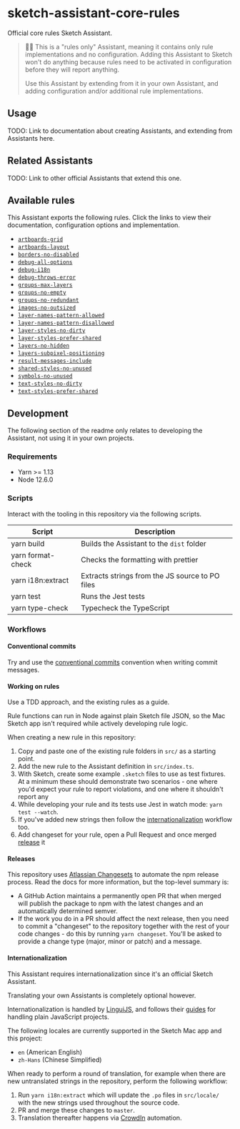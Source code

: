 # sketch-assistant-core-rules

Official core rules Sketch Assistant.

> 💁‍♀️ This is a "rules only" Assistant, meaning it contains only rule implementations and no
> configuration. Adding this Assistant to Sketch won't do anything because rules need to be
> activated in configuration before they will report anything.
>
> Use this Assistant by extending from it in your own Assistant, and adding configuration and/or
> additional rule implementations.

## Usage

TODO: Link to documentation about creating Assistants, and extending from Assistants here.

## Related Assistants

TODO: Link to other official Assistants that extend this one.

## Available rules

This Assistant exports the following rules. Click the links to view their documentation,
configuration options and implementation.

- [`artboards-grid`](./src/rules/artboards-grid)
- [`artboards-layout`](./src/rules/artboards-layout)
- [`borders-no-disabled`](./src/rules/borders-no-disabled)
- [`debug-all-options`](./src/rules/debug-all-options)
- [`debug-i18n`](./src/rules/debug-i18n)
- [`debug-throws-error`](./src/rules/debug-throws-error)
- [`groups-max-layers`](./src/rules/groups-max-layers)
- [`groups-no-empty`](./src/rules/groups-no-empty)
- [`groups-no-redundant`](./src/rules/groups-no-redundant)
- [`images-no-outsized`](./src/rules/images-no-outsized)
- [`layer-names-pattern-allowed`](./src/rules/layer-names-pattern-allowed)
- [`layer-names-pattern-disallowed`](./src/rules/layer-names-pattern-disallowed)
- [`layer-styles-no-dirty`](./src/layer-styles-no-dirty)
- [`layer-styles-prefer-shared`](./src/rules/layer-styles-prefer-shared)
- [`layers-no-hidden`](./src/rules/layers-no-hidden)
- [`layers-subpixel-positioning`](./src/rules/layers-subpixel-positioning)
- [`result-messages-include`](./src/rules/result-messages-include)
- [`shared-styles-no-unused`](./src/rules/shared-styles-no-unused)
- [`symbols-no-unused`](./src/rules/symbols-no-unused)
- [`text-styles-no-dirty`](./src/text-styles-no-dirty)
- [`text-styles-prefer-shared`](./src/rules/text-styles-prefer-shared)

## Development

The following section of the readme only relates to developing the Assistant, not using it in your
own projects.

### Requirements

- Yarn >= 1.13
- Node 12.6.0

### Scripts

Interact with the tooling in this repository via the following scripts.

| Script            | Description                                     |
| ----------------- | ----------------------------------------------- |
| yarn build        | Builds the Assistant to the `dist` folder       |
| yarn format-check | Checks the formatting with prettier             |
| yarn i18n:extract | Extracts strings from the JS source to PO files |
| yarn test         | Runs the Jest tests                             |
| yarn type-check   | Typecheck the TypeScript                        |

### Workflows

#### Conventional commits

Try and use the [conventional commits](https://www.conventionalcommits.org/) convention when writing
commit messages.

#### Working on rules

Use a TDD approach, and the existing rules as a guide.

Rule functions can run in Node against plain Sketch file JSON, so the Mac Sketch app isn't required
while actively developing rule logic.

When creating a new rule in this repository:

1. Copy and paste one of the existing rule folders in `src/` as a starting point.
1. Add the new rule to the Assistant definition in `src/index.ts`.
1. With Sketch, create some example `.sketch` files to use as test fixtures. At a minimum these
   should demonstrate two scenarios - one where you'd expect your rule to report violations, and one
   where it shouldn't report any
1. While developing your rule and its tests use Jest in watch mode: `yarn test --watch`.
1. If you've added new strings then follow the [internationalization](#internationalization)
   workflow too.
1. Add changeset for your rule, open a Pull Request and once merged [release](#releases) it

#### Releases

This repository uses [Atlassian Changesets](https://github.com/atlassian/changesets) to automate the
npm release process. Read the docs for more information, but the top-level summary is:

- A GitHub Action maintains a permanently open PR that when merged will publish the package to npm
  with the latest changes and an automatically determined semver.
- If the work you do in a PR should affect the next release, then you need to commit a "changeset"
  to the repository together with the rest of your code changes - do this by running
  `yarn changeset`. You'll be asked to provide a change type (major, minor or patch) and a message.

#### Internationalization

This Assistant requires internationalization since it's an official Sketch Assistant.

Translating your own Assistants is completely optional however.

Internationalization is handled by [LinguiJS](https://lingui.js.org), and follows their
[guides](https://lingui.js.org/tutorials/javascript.html) for handling plain JavaScript projects.

The following locales are currently supported in the Sketch Mac app and this project:

- `en` (American English)
- `zh-Hans` (Chinese Simplified)

When ready to perform a round of translation, for example when there are new untranslated strings in
the repository, perform the following workflow:

1. Run `yarn i18n:extract` which will update the `.po` files in `src/locale/` with the new strings
   used throughout the source code.
1. PR and merge these changes to `master`.
1. Translation thereafter happens via [CrowdIn](https://crowdin.com) automation.
